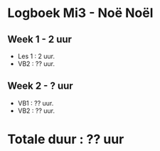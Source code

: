 # Logboek Mi3 - Noë Noël
## Week 1 - 2 uur
* Les 1 : 2 uur.
* VB2 : ?? uur.

## Week 2 - ? uur
* VB1 : ?? uur.
* VB2 : ?? uur.


# Totale duur : ?? uur
